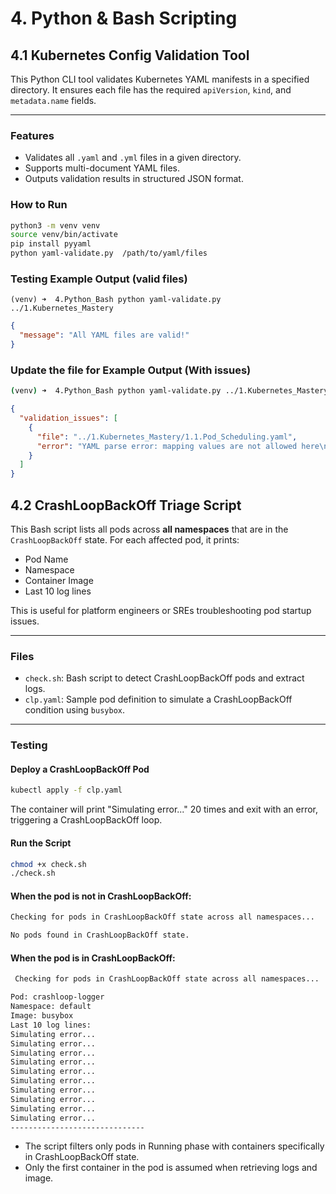 # 4. Python &amp; Bash Scripting
## 4.1 Kubernetes Config Validation Tool

This Python CLI tool validates Kubernetes YAML manifests in a specified directory. It ensures each file has the required `apiVersion`, `kind`, and `metadata.name` fields.

---

### Features
- Validates all `.yaml` and `.yml` files in a given directory.
- Supports multi-document YAML files.
- Outputs validation results in structured JSON format.

### How to Run
``` bash
python3 -m venv venv
source venv/bin/activate
pip install pyyaml
python yaml-validate.py  /path/to/yaml/files
```
### Testing Example Output (valid files)
```
(venv) ➜  4.Python_Bash python yaml-validate.py ../1.Kubernetes_Mastery 
```
```json
{
  "message": "All YAML files are valid!"
}
```
### Update the file for Example Output (With issues)
```bash
(venv) ➜  4.Python_Bash python yaml-validate.py ../1.Kubernetes_Mastery    
```
```json
{
  "validation_issues": [
    {
      "file": "../1.Kubernetes_Mastery/1.1.Pod_Scheduling.yaml",
      "error": "YAML parse error: mapping values are not allowed here\n  in \"../1.Kubernetes_Mastery/1.1.Pod_Scheduling.yaml\", line 2, column 6"
    }
  ]
}
```
## 4.2 CrashLoopBackOff Triage Script
This Bash script lists all pods across **all namespaces** that are in the `CrashLoopBackOff` state. For each affected pod, it prints:

- Pod Name
- Namespace
- Container Image
- Last 10 log lines

This is useful for platform engineers or SREs troubleshooting pod startup issues.

---
### Files

- `check.sh`: Bash script to detect CrashLoopBackOff pods and extract logs.
- `clp.yaml`: Sample pod definition to simulate a CrashLoopBackOff condition using `busybox`.

---

### Testing
#### Deploy a CrashLoopBackOff Pod
```bash
kubectl apply -f clp.yaml
```
The container will print "Simulating error..." 20 times and exit with an error, triggering a CrashLoopBackOff loop.

#### Run the Script
```bash
chmod +x check.sh
./check.sh
```
#### When the pod is not in CrashLoopBackOff:
```bash
Checking for pods in CrashLoopBackOff state across all namespaces...

No pods found in CrashLoopBackOff state.
```
#### When the pod is in CrashLoopBackOff:
```bash
 Checking for pods in CrashLoopBackOff state across all namespaces...

Pod: crashloop-logger
Namespace: default
Image: busybox
Last 10 log lines:
Simulating error...
Simulating error...
Simulating error...
Simulating error...
Simulating error...
Simulating error...
Simulating error...
Simulating error...
Simulating error...
Simulating error...
------------------------------
```
- The script filters only pods in Running phase with containers specifically in CrashLoopBackOff state.
- Only the first container in the pod is assumed when retrieving logs and image.
